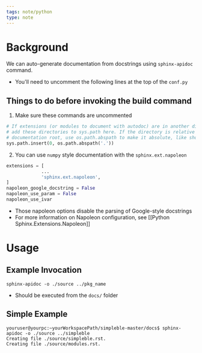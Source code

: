 ```yaml
---
tags: note/python
type: note
---
```

# Background
We can auto-generate documentation from docstrings using `sphinx-apidoc` command.
- You'll need to uncomment the following lines at the top of the `conf.py`

## Things to do before invoking the build command
1. Make sure these commands are uncommented
```python
# If extensions (or modules to document with autodoc) are in another directory,
# add these directories to sys.path here. If the directory is relative to the
# documentation root, use os.path.abspath to make it absolute, like shown here.
sys.path.insert(0, os.path.abspath('.'))
```
2. You can use `numpy` style documentation with the `sphinx.ext.napoleon`
```python
extensions = [
			 ...
			 'sphinx.ext.napoleon',
]
napoleon_google_docstring = False
napoleon_use_param = False
napoleon_use_ivar
```
- Those napoleon options disable the parsing of Google-style docstrings
- For more information on Napoleon configuration, see [[Python Sphinx.Extensions.Napoleon]]


# Usage
## Example Invocation
```shell
sphinx-apidoc -o ./source ../pkg_name
```
- Should be executed from the `docs/` folder
## Simple Example
```shell
youruser@yourpc:~yourWorkspacePath/simpleble-master/docs$ sphinx-apidoc -o ./source ../simpleble
Creating file ./source/simpleble.rst.
Creating file ./source/modules.rst.
```

